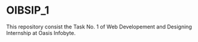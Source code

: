 # OIBSIP_1
This repository consist the Task No. 1 of Web Developement and Designing Internship at Oasis Infobyte.

